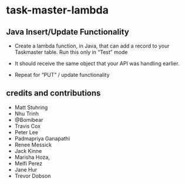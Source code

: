 # task-master-lambda

## Java Insert/Update Functionality
- Create a lambda function, in Java, that can add a record to your Taskmaster table.
Run this only in “Test” mode

- It should receive the same object that your API was handling earlier.

- Repeat for “PUT” / update functionality

## credits and contributions
- Matt Stuhring
- Nhu Trinh
- @Bomibear
- Travis Cox
- Peter Lee
- Padmapriya Ganapathi
- Renee Messick
- Jack Kinne
- Marisha Hoza,
- Melfi Perez
- Jane Hur
- Trevor Dobson
